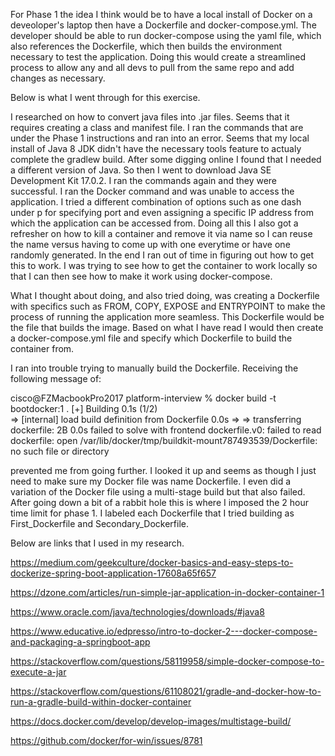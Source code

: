 For Phase 1 the idea I think would be to have a local install of Docker on a deveoloper's laptop then have a Dockerfile and docker-compose.yml. The developer should be able to run docker-compose using the yaml file, which also references the Dockerfile, which then builds the environment necessary to test the application. Doing this would create a streamlined process to allow any and all devs to pull from the same repo and add changes as necessary.

Below is what I went through for this exercise.

I researched on how to convert java files into .jar files. Seems that it requires creating a class and manifest file. I ran the commands that are under the Phase 1 instructions and ran into an error. Seems that my local install of Java 8 JDK didn't have the necessary tools feature to actualy complete the gradlew build. After some digging online I found that I needed a different version of Java. So then I went to download Java SE Development Kit 17.0.2. I ran the commands again and they were successful. I ran the Docker command and was unable to access the application. I tried a different combination of options such as one dash under p for specifying port and even assigning a specific IP address from which the application can be accessed from. Doing all this I also got a refresher on how to kill a container and remove it via name so I can reuse the name versus having to come up with one everytime or have one randomly generated. In the end I ran out of time in figuring out how to get this to work. I was trying to see how to get the container to work locally so that I can then see how to make it work using docker-compose. 

What I thought about doing, and also tried doing, was creating a Dockerfile with specifics such as FROM, COPY, EXPOSE and ENTRYPOINT to make the process of running the application more seamless. This Dockerfile would be the file that builds the image. Based on what I have read I would then create a docker-compose.yml file and specify which Dockerfile to build the container from. 

I ran into trouble trying to manually build the Dockerfile. Receiving the following message of:

cisco@FZMacbookPro2017 platform-interview % docker build -t bootdocker:1 .
[+] Building 0.1s (1/2)                                                                     
 => [internal] load build definition from Dockerfile                                   0.0s
 => => transferring dockerfile: 2B                                                     0.0s
failed to solve with frontend dockerfile.v0: failed to read dockerfile: open /var/lib/docker/tmp/buildkit-mount787493539/Dockerfile: no such file or directory

prevented me from going further. I looked it up and seems as though I just need to make sure my Docker file was name Dockerfile. I even did a variation of the Docker file using a multi-stage build but that also failed. After going down a bit of a rabbit hole this is where I imposed the 2 hour time limit for phase 1. I labeled each Dockerfile that I tried building as First_Dockerfile and Secondary_Dockerfile.

Below are links that I used in my research. 

https://medium.com/geekculture/docker-basics-and-easy-steps-to-dockerize-spring-boot-application-17608a65f657

https://dzone.com/articles/run-simple-jar-application-in-docker-container-1

https://www.oracle.com/java/technologies/downloads/#java8

https://www.educative.io/edpresso/intro-to-docker-2---docker-compose-and-packaging-a-springboot-app

https://stackoverflow.com/questions/58119958/simple-docker-compose-to-execute-a-jar

https://stackoverflow.com/questions/61108021/gradle-and-docker-how-to-run-a-gradle-build-within-docker-container

https://docs.docker.com/develop/develop-images/multistage-build/

https://github.com/docker/for-win/issues/8781

